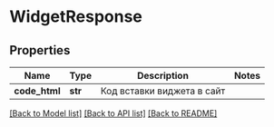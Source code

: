 # WidgetResponse

## Properties
Name | Type | Description | Notes
------------ | ------------- | ------------- | -------------
**code_html** | **str** | Код вставки виджета в сайт | 

[[Back to Model list]](../README.md#documentation-for-models) [[Back to API list]](../README.md#documentation-for-api-endpoints) [[Back to README]](../README.md)

